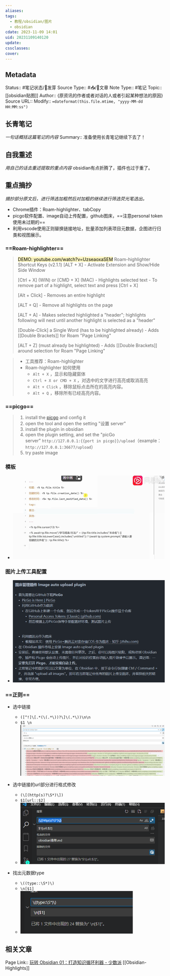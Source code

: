 ```yaml
---
aliases: 
tags:
  - 教程/obsidian/图片
  - obsidian
cdate: 2023-11-09 14:01
uid: 20231109140120
update: 
cssclasses: 
cover:
---
```



## Metadata
Status::    #笔记状态/🌱发芽
Source Type::  #📥/📰️文章
Note Type::  #笔记
Topic:: [[obsidian贴图]]
Author:: {原资讯的作者或者对话的人或者引起某种想法的原因}
Source URL:: 
Modify:: `=dateformat(this.file.mtime, "yyyy-MM-dd HH:MM:ss")`

## 长青笔记
*一句话概括这篇笔记的内容*
Summary:: 准备使用长青笔记继续下去了！

## 自我重述
*用自己的话去重述提取的重点内容*
obsidian有点折腾了，插件也过于重了。

## 重点摘抄
*摘抄部分原文后，进行筛选加粗然后对加粗的继续进行筛选荧光笔选出。*

- Chrome插件：Roam-highlighter、tabCopy
- picgo软件配置、image自动上传配置，github图床，==注意personal token使用未过期的==
- 利用vscode使用正则替换链接地址，批量添加列表项目元数据，企图进行归类和视图展示。

### ==Roam-highlighter==

><mark style="background: #FFF3A3A6;">DEMO: youtube.com/watch?v=UzseaoxaSEM</mark>
	Roam-highlighter Shortcut Keys (v2.1.1)
	[ALT + X] - Activate Extension and Show/Hide Side Window
>
> [Ctrl + X] (WIN) or [CMD + X] (MAC) - Highlights selected text - To remove part of a highlight, select text and press [Ctrl + X]
>
> [Alt + Click] - Removes an entire highlight
>
> [ALT + Q] - Remove all highlights on the page
>
> [ALT + A] - Makes selected highlighted a "header"; highlights following will nest until another highlight is selected as a "header"
>
> [Double-Click] a Single Word (has to be highlighted already) - Adds [[Double Brackets]] for Roam "Page Linking"
>
> [ALT + Z] (must already be highlighted) - Adds [[Double Brackets]] around selection for Roam "Page Linking"


> 
> - 工具推荐：Roam-highlighter
> - Roam-highlighter 如何使用
>   - `Alt + X` ，显示和隐藏窗体
>   - `Ctrl + X or CMD + X` ，对选中的文字进行高亮或取消高亮
>   - `Alt + Click` ，移除鼠标点击所在的高亮内容。
>   - `Alt + Q` ，移除所有已经高亮内容。

### ==picgo==
> 1. install the [picgo](https://github.com/Molunerfinn/PicGo) and config it
> 2. open the tool and open the setting "设置 server"
> 3. install the plugin in obsidian
> 4. open the plugin setting, and set the "picGo server" `http://127.0.0.1:{{port in picgo}}/upload`（example：`http://127.0.0.1:36677/upload`）
> 5. try paste image


### 模板

* ![image.png](https://raw.githubusercontent.com/zaggerj/obsidian_picgo/main/obsidian/pic20231108132000.png)
### 图片上传工具配置 
  * ![image.png](https://raw.githubusercontent.com/zaggerj/obsidian_picgo/main/obsidian/pic20231108112226.png)



### ==正则==
* 选中链接
	* `([^!]\[.*(\(.*\))?\]\(.*\))\n\n`
	* `$1 \n`![image.png](https://raw.githubusercontent.com/zaggerj/obsidian_picgo/main/obsidian20231109114412.png)

* 选中链接的url部分进行格式修改
	* `(\[(http(s)?\S*)\])`
	* `$1[url::$2]`
	* ![image.png](https://raw.githubusercontent.com/zaggerj/obsidian_picgo/main/obsidian/pic20231108191707.png)
*  找出元数据type
	* `\((type::\S*)\)`
	* `\n[$1]`
	* ![image.png](https://raw.githubusercontent.com/zaggerj/obsidian_picgo/main/obsidian/pic20231108183631.png)


## 相关文章
Page Link::  [玩转 Obsidian 01：打造知识循环利器 - 少数派](https://sspai.com/post/62414) [[Obsidian-Highlights]]


